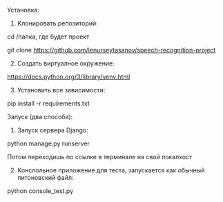 Установка:

1) Клонировать репозиторий:

cd /папка, где будет проект

git clone https://github.com/lenurseytasanov/speech-recognition-project

2) Создать виртуалное окружение: 

https://docs.python.org/3/library/venv.html

3) Установить все зависимости: 

pip install -r requirements.txt


Запуск (два способа):

1) Запуск сервера Django:

python manage.py runserver

Потом переходишь по ссылке в терминале на свой локалхост

2) Конслольное приложение для теста, запускается как обычный питоновский файл:

python console_test.py





